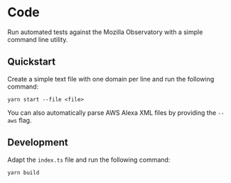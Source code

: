 # Code

Run automated tests against the Mozilla Observatory with a simple command line utility.

## Quickstart

Create a simple text file with one domain per line and run the following command:

```
yarn start --file <file>
```

You can also automatically parse AWS Alexa XML files by providing the `--aws` flag.

## Development

Adapt the `index.ts` file and run the following command:

```
yarn build
```
